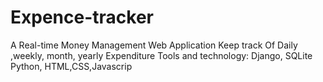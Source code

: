 # Expence-tracker
A Real-time Money Management Web Application Keep track Of Daily ,weekly, month, yearly Expenditure Tools and technology: Django, SQLite Python, HTML,CSS,Javascrip
